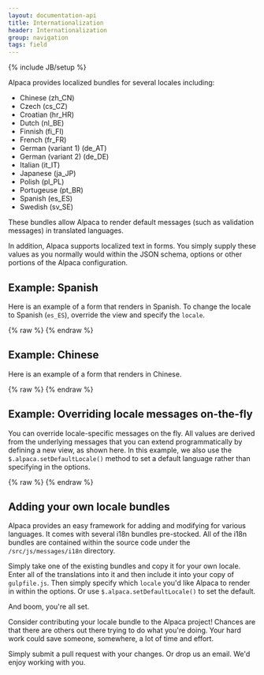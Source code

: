 ```yaml
---
layout: documentation-api
title: Internationalization
header: Internationalization
group: navigation
tags: field
---
```

{% include JB/setup %}

Alpaca provides localized bundles for several locales including:

* Chinese (zh_CN)
* Czech (cs_CZ)
* Croatian (hr_HR)
* Dutch (nl_BE)
* Finnish (fi_FI)
* French (fr_FR)
* German (variant 1) (de_AT)
* German (variant 2) (de_DE)
* Italian (it_IT)
* Japanese (ja_JP)
* Polish (pl_PL)
* Portugeuse (pt_BR)
* Spanish (es_ES)
* Swedish (sv_SE)

These bundles allow Alpaca to render default messages (such as validation messages) in translated languages.

In addition, Alpaca supports localized text in forms.  You simply supply these values as you normally would
within the JSON schema, options or other portions of the Alpaca configuration.

## Example: Spanish

Here is an example of a form that renders in Spanish.  To change the locale to Spanish (<code>es_ES</code>),
override the view and specify the <code>locale</code>.

<div id="field1"> </div>
{% raw %}
<script type="text/javascript" id="field1-script">
$("#field1").alpaca({
    "schema": {
        "title": "Perfil de cliente",
        "description": "Perfil de cliente del helado de la alpaca",
        "type": "object",
        "properties": {
            "name": {
                "title": "Nombre completo",
                "type": "string"
            },
            "age": {
                "title": "Edad",
                "type": "number"
            },
            "icecream": {
                "title": "Helado preferido",
                "type": "string",
                "enum": ["Vanilla", "Chocolate", "Coffee", "Strawberry", "Mint"]
            },
            "address": {
                "title": "Direcci&#243;n de comienzo de la pista en disco",
                "type": "object",
                "properties": {
                    "street": {
                        "title": "Direcci&#243;n de calle",
                        "type": "array",
                        "items": {
                            "type": "string",
                            "maxLength": 30
                        },
                        "minItems": 1,
                        "maxItems": 3                        
                    },
                    "city": {
                        "title": "Ciudad",
                        "type": "string"
                    },
                    "state": {
                        "title": "Estado",
                        "type": "string"
                    },
                    "zip": {
                        "title": "C&#243;digo postal",
                        "type": "string"
                    }
                }
            }
        }
    },
    "options": {
        "fields": {
            "icecream": {
                "optionLabels": [
                    "Vainilla",
                    "Chocolate",
                    "Cafe",
                    "Fresa",
                    "Menta"
                ]
            }
        }
    },
    "view": {
        "locale": "es_ES"
    }
});
</script>
{% endraw %}


## Example: Chinese

Here is an example of a form that renders in Chinese.

<div id="field2"> </div>
{% raw %}
<script type="text/javascript" id="field2-script">
$("#field2").alpaca({
    "schema": {
        "title": "&#29992;&#25143;&#20449;&#24687;",
        "description": "&#38463;&#32819;&#24085;&#20811;&#20892;&#22330;&#20912;&#28608;&#20940;&#24215;&#29992;&#25143;&#20449;&#24687;",
        "type": "object",
        "properties": {
            "name": {
                "title": "&#20840;&#21517;",
                "type": "string"
            },
            "age": {
                "title": "&#24180;&#40836;",
                "type": "number"
            },
            "icecream": {
                "title": "&#26368;&#21916;&#27426;&#30340;&#20912;&#28608;&#20940;",
                "type": "string",
                "enum": ["Vanilla", "Chocolate", "Coffee", "Strawberry", "Mint"]
            },
            "address": {
                "title": "&#23478;&#24237;&#20303;&#22336;",
                "type": "object",
                "properties": {
                    "street": {
                        "title": "&#34903;&#36947;",
                        "type": "array",
                        "items": {
                            "type": "string",
                            "maxLength": 30,
                            "minItems": 1,
                            "maxItems": 3
                        }
                    },
                    "city": {
                        "title": "&#22478;&#24066;",
                        "type": "string"
                    },
                    "state": {
                        "title": "&#24030;&#30465;",
                        "type": "string"
                    },
                    "zip": {
                        "title": "&#37038;&#32534;",
                        "type": "string"
                    }
                }
            }
        }
    },
    "options": {
        "fields": {
            "icecream": {
                "optionLabels": [
                    "&#39321;&#33609;",
                    "&#24039;&#20811;&#21147;",
                    "&#21654;&#21857;",
                    "&#33609;&#33683;",
                    "&#34180;&#33655;"
                ]
            }
        }
    },
    "view": {
        "locale": "zh_CN"
    }
});
</script>
{% endraw %}


## Example: Overriding locale messages on-the-fly

You can override locale-specific messages on the fly.  All values are derived from the underlying messages that you can
 extend programmatically by defining a new view, as shown here.  In this example, we also use the
 <code>$.alpaca.setDefaultLocale()</code> method to set a default language rather than specifying in the options.

<div id="field3"> </div>
{% raw %}
<script type="text/javascript" id="field3-script">
$.alpaca.setDefaultLocale("es_ES");
$("#field3").alpaca({
    "schema": {
        "type": "string",
        "title": "¿Como te llamas?",
        "maxLength": 10
    },
    "data": "Inígo Montoya",
    "view": {
        "messages": {
            "es_ES": {
                "stringValueTooLarge": "Mira, caballero, tu nombre es demasiado largo! (máximo es {0})"
            }
        }
    }
});
</script>
{% endraw %}


## Adding your own locale bundles

Alpaca provides an easy framework for adding and modifying for various languages.  It comes with several i18n bundles
pre-stocked.  All of the i18n bundles are contained within the source code under the
<code>/src/js/messages/i18n</code> directory.

Simply take one of the existing bundles and copy it for your own locale.  Enter all of the translations into it and then
include it into your copy of <code>gulpfile.js</code>.  Then simply specify which <code>locale</code> you'd like Alpaca
to render in within the options.  Or use <code>$.alpaca.setDefaultLocale()</code> to set the default.

And boom, you're all set.

Consider contributing your locale bundle to the Alpaca project!  Chances are that there are others out there trying to
do what you're doing. Your hard work could save someone, somewhere, a lot of time and effort.

Simply submit a pull request with your changes.  Or drop us an email.  We'd enjoy working with you.

